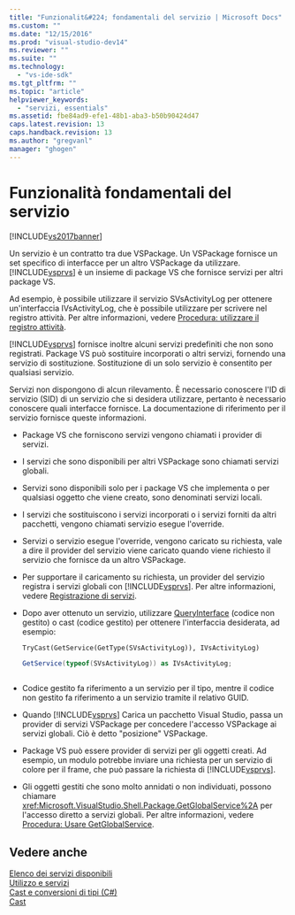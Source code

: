 ```yaml
---
title: "Funzionalit&#224; fondamentali del servizio | Microsoft Docs"
ms.custom: ""
ms.date: "12/15/2016"
ms.prod: "visual-studio-dev14"
ms.reviewer: ""
ms.suite: ""
ms.technology: 
  - "vs-ide-sdk"
ms.tgt_pltfrm: ""
ms.topic: "article"
helpviewer_keywords: 
  - "servizi, essentials"
ms.assetid: fbe84ad9-efe1-48b1-aba3-b50b90424d47
caps.latest.revision: 13
caps.handback.revision: 13
ms.author: "gregvanl"
manager: "ghogen"
---
```

# Funzionalit&#224; fondamentali del servizio
[!INCLUDE[vs2017banner](../../code-quality/includes/vs2017banner.md)]

Un servizio è un contratto tra due VSPackage. Un VSPackage fornisce un set specifico di interfacce per un altro VSPackage da utilizzare.[!INCLUDE[vsprvs](../../code-quality/includes/vsprvs_md.md)] è un insieme di package VS che fornisce servizi per altri package VS.  
  
 Ad esempio, è possibile utilizzare il servizio SVsActivityLog per ottenere un'interfaccia IVsActivityLog, che è possibile utilizzare per scrivere nel registro attività. Per altre informazioni, vedere [Procedura: utilizzare il registro attività](../../extensibility/how-to-use-the-activity-log.md).  
  
 [!INCLUDE[vsprvs](../../code-quality/includes/vsprvs_md.md)] fornisce inoltre alcuni servizi predefiniti che non sono registrati. Package VS può sostituire incorporati o altri servizi, fornendo una servizio di sostituzione. Sostituzione di un solo servizio è consentito per qualsiasi servizio.  
  
 Servizi non dispongono di alcun rilevamento. È necessario conoscere l'ID di servizio \(SID\) di un servizio che si desidera utilizzare, pertanto è necessario conoscere quali interfacce fornisce. La documentazione di riferimento per il servizio fornisce queste informazioni.  
  
-   Package VS che forniscono servizi vengono chiamati i provider di servizi.  
  
-   I servizi che sono disponibili per altri VSPackage sono chiamati servizi globali.  
  
-   Servizi sono disponibili solo per i package VS che implementa o per qualsiasi oggetto che viene creato, sono denominati servizi locali.  
  
-   I servizi che sostituiscono i servizi incorporati o i servizi forniti da altri pacchetti, vengono chiamati servizio esegue l'override.  
  
-   Servizi o servizio esegue l'override, vengono caricato su richiesta, vale a dire il provider del servizio viene caricato quando viene richiesto il servizio che fornisce da un altro VSPackage.  
  
-   Per supportare il caricamento su richiesta, un provider del servizio registra i servizi globali con [!INCLUDE[vsprvs](../../code-quality/includes/vsprvs_md.md)]. Per altre informazioni, vedere [Registrazione di servizi](../../misc/registering-services.md).  
  
-   Dopo aver ottenuto un servizio, utilizzare [QueryInterface](/visual-cpp/atl/queryinterface) \(codice non gestito\) o cast \(codice gestito\) per ottenere l'interfaccia desiderata, ad esempio:  
  
    ```vb#  
    TryCast(GetService(GetType(SVsActivityLog)), IVsActivityLog)  
    ```  
  
    ```c#  
    GetService(typeof(SVsActivityLog)) as IVsActivityLog;  
  
    ```  
  
-   Codice gestito fa riferimento a un servizio per il tipo, mentre il codice non gestito fa riferimento a un servizio tramite il relativo GUID.  
  
-   Quando [!INCLUDE[vsprvs](../../code-quality/includes/vsprvs_md.md)] Carica un pacchetto Visual Studio, passa un provider di servizi VSPackage per concedere l'accesso VSPackage ai servizi globali. Ciò è detto "posizione" VSPackage.  
  
-   Package VS può essere provider di servizi per gli oggetti creati. Ad esempio, un modulo potrebbe inviare una richiesta per un servizio di colore per il frame, che può passare la richiesta di [!INCLUDE[vsprvs](../../code-quality/includes/vsprvs_md.md)].  
  
-   Gli oggetti gestiti che sono molto annidati o non individuati, possono chiamare <xref:Microsoft.VisualStudio.Shell.Package.GetGlobalService%2A> per l'accesso diretto a servizi globali. Per altre informazioni, vedere [Procedura: Usare GetGlobalService](../../misc/how-to-use-getglobalservice.md).  
  
## Vedere anche  
 [Elenco dei servizi disponibili](../../extensibility/internals/list-of-available-services.md)   
 [Utilizzo e servizi](../../extensibility/using-and-providing-services.md)   
 [Cast e conversioni di tipi \(C\#\)](/dotnet/csharp/programming-guide/types/casting-and-type-conversions)   
 [Cast](/visual-cpp/cpp/casting)
